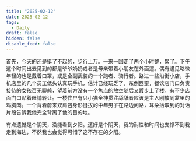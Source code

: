 ```yaml
---
title: "2025-02-12"
date: 2025-02-12
tags:
  - Daily
draft: false
hidden: false
disable_feed: false
---
```


首先，今天的还是挺了不起的，步行上万。一来一回走了两个小时整，累了。下午这个时间出去见到的都是爷爷奶奶或者是母亲带着小朋友在外面遛。偶有遇见略微年轻的也是戴着口罩，或是全副武装的一个跑者、骑行者。路过一些沿街小店，手机店里的几个员工低头认真玩手机，估计已经玩乏了，东倒西歪，餐饮店门口负责接待的女孩百无聊赖，望着前方没有一个焦点的放空随后又踱步上了楼。有不少店面门口贴着旺铺转让。一楼住户有只小猫全神贯注舔舐者应该是主人刚放到盆里的鸡胸肉。一个背着蔚来双肩包身形挺拔的中年男子在路边问路，耳朵拾取到的对话片段告诉我他完全背离了他的目的地。

有点遗憾是个阴天，没能看到夕阳。还好是个阴天，我的耐性和时间也支撑不到我走到海边，不然我也会觉得可惜了这不存在的夕阳。
